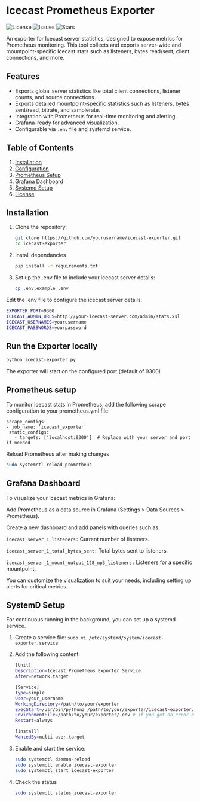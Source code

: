 # Icecast Prometheus Exporter

![License](https://img.shields.io/github/license/yourusername/icecast-exporter)
![Issues](https://img.shields.io/github/issues/yourusername/icecast-exporter)
![Stars](https://img.shields.io/github/stars/yourusername/icecast-exporter)

An exporter for Icecast server statistics, designed to expose metrics for Prometheus monitoring. This tool collects and exports server-wide and mountpoint-specific Icecast stats such as listeners, bytes read/sent, client connections, and more.

## Features

- Exports global server statistics like total client connections, listener counts, and source connections.
- Exports detailed mountpoint-specific statistics such as listeners, bytes sent/read, bitrate, and samplerate.
- Integration with Prometheus for real-time monitoring and alerting.
- Grafana-ready for advanced visualization.
- Configurable via `.env` file and systemd service.

## Table of Contents

1. [Installation](#installation)
2. [Configuration](#configuration)
3. [Prometheus Setup](#prometheus-setup)
4. [Grafana Dashboard](#grafana-dashboard)
5. [Systemd Setup](#systemd-setup)
6. [License](#license)

## Installation

1. Clone the repository:
   ```bash
   git clone https://github.com/yourusername/icecast-exporter.git
   cd icecast-exporter
2. Install dependancies
   ```bash
   pip install -r requirements.txt

3. Set up the .env file to include your icecast server details:
   ```bash
   cp .env.example .env
Edit the .env file to configure the icecast server details:
   ```bash
   EXPORTER_PORT=9300
   ICECAST_ADMIN_URLS=http://your-icecast-server.com/admin/stats.xsl
   ICECAST_USERNAMES=yourusername
   ICECAST_PASSWORDS=yourpassword
   ```
## Run the Exporter locally
   ```bash
   python icecast-exporter.py
   ```
The exporter will start on the configured port (default of 9300)

## Prometheus setup

To monitor icecast stats in Prometheus, add the following scrape configuration to your prometheus.yml file:
   ```
   scrape_configs:
  - job_name: 'icecast_exporter'
    static_configs:
      - targets: ['localhost:9300']  # Replace with your server and port if needed
   ```
 Reload Prometheus after making changes

   ```bash
   sudo systemctl reload prometheus
   ```
## Grafana Dashboard
To visualize your Icecast metrics in Grafana:

Add Prometheus as a data source in Grafana (Settings > Data Sources > Prometheus).

Create a new dashboard and add panels with queries such as:

   ```icecast_server_1_listeners:``` Current number of listeners.

   ```icecast_server_1_total_bytes_sent:``` Total bytes sent to listeners.

   ```icecast_server_1_mount_output_128_mp3_listeners:``` Listeners for a specific mountpoint.

You can customize the visualization to suit your needs, including setting up alerts for critical metrics.

## SystemD Setup
For continuous running in the background, you can set up a systemd service.
1. Create a service file:
   ```sudo vi /etc/systemd/system/icecast-exporter.service```
2. Add the following content:

   ``` bash
   [Unit]
   Description=Icecast Prometheus Exporter Service
   After=network.target

   [Service]
   Type=simple
   User=your_username
   WorkingDirectory=/path/to/your/exporter
   ExecStart=/usr/bin/python3 /path/to/your/exporter/icecast-exporter.py
   EnvironmentFile=/path/to/your/exporter/.env # if you get an error about .env file missing, use the start-exporter.sh here and put the path to your .env file path into the .sh script
   Restart=always

   [Install]
   WantedBy=multi-user.target
   ```
   
4. Enable and start the service:
   ```bash
   sudo systemctl daemon-reload
   sudo systemctl enable icecast-exporter
   sudo systemctl start icecast-exporter
   ```
5. Check the status
   ```bash
   sudo systemctl status icecast-exporter
   ```

   
